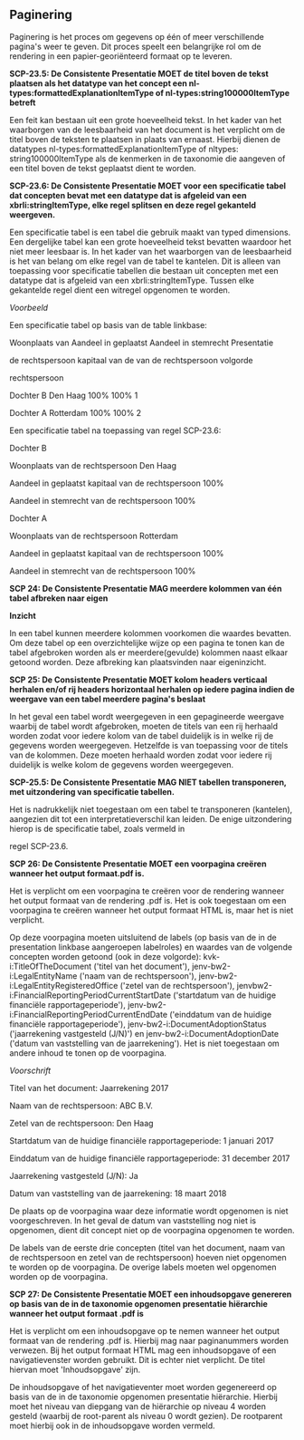 ## Paginering

Paginering is het proces om gegevens op één of meer verschillende pagina's weer te geven. Dit proces speelt een belangrijke rol om de rendering in een papier-georiënteerd formaat op te leveren.

**SCP-23.5: De Consistente Presentatie MOET de titel boven de tekst plaatsen als het datatype van het concept een nl-types:formattedExplanationItemType of nl-types:string100000ItemType betreft**

Een feit kan bestaan uit een grote hoeveelheid tekst. In het kader van het waarborgen van de leesbaarheid van het document is het verplicht om de titel boven de teksten te plaatsen in plaats van ernaast. Hierbij dienen de datatypes nl-types:formattedExplanationItemType of nltypes: string100000ItemType als de kenmerken in de taxonomie die aangeven of een titel boven de tekst geplaatst dient te worden.

**SCP-23.6: De Consistente Presentatie MOET voor een specificatie tabel dat concepten bevat met een datatype dat is afgeleid van een xbrli:stringItemType, elke regel splitsen en deze regel gekanteld weergeven.**

Een specificatie tabel is een tabel die gebruik maakt van typed dimensions. Een dergelijke tabel kan een grote hoeveelheid tekst bevatten waardoor het niet meer leesbaar is. In het kader van het waarborgen van de leesbaarheid is het van belang om elke regel van de tabel te kantelen. Dit is alleen van toepassing voor specificatie tabellen die bestaan uit concepten met een datatype dat is afgeleid van een xbrli:stringItemType. Tussen elke gekantelde regel dient een witregel opgenomen te worden.

_Voorbeeld_

Een specificatie tabel op basis van de table linkbase:

Woonplaats van Aandeel in geplaatst Aandeel in stemrecht Presentatie

de rechtspersoon kapitaal van de van de rechtspersoon volgorde

rechtspersoon

Dochter B Den Haag 100% 100% 1

Dochter A Rotterdam 100% 100% 2

Een specificatie tabel na toepassing van regel SCP-23.6:

Dochter B

Woonplaats van de rechtspersoon Den Haag

Aandeel in geplaatst kapitaal van de rechtspersoon 100%

Aandeel in stemrecht van de rechtspersoon 100%

Dochter A

Woonplaats van de rechtspersoon Rotterdam

Aandeel in geplaatst kapitaal van de rechtspersoon 100%

Aandeel in stemrecht van de rechtspersoon 100%

**SCP 24: De Consistente Presentatie MAG meerdere kolommen van één tabel afbreken naar eigen**

**Inzicht**

In een tabel kunnen meerdere kolommen voorkomen die waardes bevatten. Om deze tabel op een overzichtelijke wijze op een pagina te tonen kan de tabel afgebroken worden als er meerdere(gevulde) kolommen naast elkaar getoond worden. Deze afbreking kan plaatsvinden naar eigeninzicht.

**SCP 25: De Consistente Presentatie MOET kolom headers verticaal herhalen en/of rij headers horizontaal herhalen op iedere pagina indien de weergave van een tabel meerdere pagina's beslaat**

In het geval een tabel wordt weergegeven in een gepagineerde weergave waarbij de tabel wordt afgebroken, moeten de titels van een rij herhaald worden zodat voor iedere kolom van de tabel duidelijk is in welke rij de gegevens worden weergegeven. Hetzelfde is van toepassing voor de titels van de kolommen. Deze moeten herhaald worden zodat voor iedere rij duidelijk is welke kolom de gegevens worden weergegeven.

**SCP-25.5: De Consistente Presentatie MAG NIET tabellen transponeren, met uitzondering van specificatie tabellen.**

Het is nadrukkelijk niet toegestaan om een tabel te transponeren (kantelen), aangezien dit tot een interpretatieverschil kan leiden. De enige uitzondering hierop is de specificatie tabel, zoals vermeld in

regel SCP-23.6.

**SCP 26: De Consistente Presentatie MOET een voorpagina creëren wanneer het output formaat.pdf is.**

Het is verplicht om een voorpagina te creëren voor de rendering wanneer het output formaat van de rendering .pdf is. Het is ook toegestaan om een voorpagina te creëren wanneer het output formaat HTML is, maar het is niet verplicht.

Op deze voorpagina moeten uitsluitend de labels (op basis van de in de presentation linkbase aangeroepen labelroles) en waardes van de volgende concepten worden getoond (ook in deze volgorde): kvk-i:TitleOfTheDocument ('titel van het document'), jenv-bw2-i:LegalEntityName ('naam van de rechtspersoon'), jenv-bw2-i:LegalEntityRegisteredOffice ('zetel van de rechtspersoon'), jenvbw2-i:FinancialReportingPeriodCurrentStartDate ('startdatum van de huidige financiële rapportageperiode'), jenv-bw2-i:FinancialReportingPeriodCurrentEndDate ('einddatum van de huidige financiële rapportageperiode'), jenv-bw2-i:DocumentAdoptionStatus ('jaarrekening vastgesteld (J/N)') en jenv-bw2-i:DocumentAdoptionDate ('datum van vaststelling van de jaarrekening'). Het is niet toegestaan om andere inhoud te tonen op de voorpagina.

_Voorschrift_

Titel van het document: Jaarrekening 2017

Naam van de rechtspersoon: ABC B.V.

Zetel van de rechtspersoon: Den Haag

Startdatum van de huidige financiële rapportageperiode: 1 januari 2017

Einddatum van de huidige financiële rapportageperiode: 31 december 2017

Jaarrekening vastgesteld (J/N): Ja

Datum van vaststelling van de jaarrekening: 18 maart 2018

De plaats op de voorpagina waar deze informatie wordt opgenomen is niet voorgeschreven. In het geval de datum van vaststelling nog niet is opgenomen, dient dit concept niet op de voorpagina opgenomen te worden.

De labels van de eerste drie concepten (titel van het document, naam van de rechtspersoon en zetel van de rechtspersoon) hoeven niet opgenomen te worden op de voorpagina. De overige labels moeten wel opgenomen worden op de voorpagina.

**SCP 27: De Consistente Presentatie MOET een inhoudsopgave genereren op basis van de in de taxonomie opgenomen presentatie hiërarchie wanneer het output formaat .pdf is**

Het is verplicht om een inhoudsopgave op te nemen wanneer het output formaat van de rendering .pdf is. Hierbij mag naar paginanummers worden verwezen. Bij het output formaat HTML mag een inhoudsopgave of een navigatievenster worden gebruikt. Dit is echter niet verplicht. De titel hiervan moet 'Inhoudsopgave' zijn.

De inhoudsopgave of het navigatieventer moet worden gegenereerd op basis van de in de taxonomie opgenomen presentatie hiërarchie. Hierbij moet het niveau van diepgang van de hiërarchie op niveau 4 worden gesteld (waarbij de root-parent als niveau 0 wordt gezien). De rootparent moet hierbij ook in de inhoudsopgave worden vermeld.
